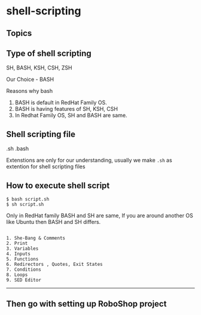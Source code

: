 # shell-scripting

## Topics

Type of shell scripting 
-----
SH, BASH, KSH, CSH, ZSH

Our Choice - BASH 

Reasons why bash 
1. BASH is default in RedHat Family OS.
2. BASH is having features of SH, KSH, CSH 
3. In Redhat Family OS, SH and BASH are same.


Shell scripting file
-----

.sh 
.bash 

Extenstions are only for our understanding, usually we make `.sh` as extention for shell scripting files


How to execute shell script
----

```
$ bash script.sh 
$ sh script.sh
```

Only in RedHat family BASH and SH are same, If you are around another OS like Ubuntu then BASH and SH differs.

```

1. She-Bang & Comments 
2. Print
3. Variables 
4. Inputs 
5. Functions 
6. Redirectors , Quotes, Exit States 
7. Conditions 
8. Loops
9. SED Editor 

```

-----------
Then go with setting up RoboShop project
-----------
